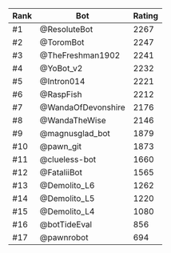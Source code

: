 Rank|Bot|Rating
---|---|---
#1|@ResoluteBot|2267
#2|@ToromBot|2247
#3|@TheFreshman1902|2241
#4|@YoBot_v2|2232
#5|@Intron014|2221
#6|@RaspFish|2212
#7|@WandaOfDevonshire|2176
#8|@WandaTheWise|2146
#9|@magnusglad_bot|1879
#10|@pawn_git|1873
#11|@clueless-bot|1660
#12|@FataliiBot|1565
#13|@Demolito_L6|1262
#14|@Demolito_L5|1220
#15|@Demolito_L4|1080
#16|@botTideEval|856
#17|@pawnrobot|694
